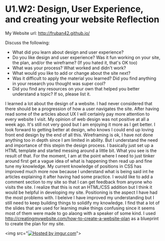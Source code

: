 # U1.W2: Design, User Experience, and creating your website Reflection

My Website url: http://fruban42.github.io/

Discuss the following:
* What did you learn about design and user experience? 
* Do you like design and user experience? Was it fun working on your site, the plan, and/or the wireframe? (If you hated it, that's OK too)
* What was your process? What worked and didn't work?
* What would you like to add or change about the site next?
* Was it difficult to apply the material you learned? Did you find anything in your research you thought was super cool?
* Did you find any resources on your own that helped you better understand a topic? If so, please list it.

I learned a lot about the design of a website.  I had never considered that there should be a progression of how a user navigates the site.  After having read some of the articles about UX I will certainly pay more attention to every website I visit.  My opinion of web design was not positive at all a week ago.  It's still not very good but I am enjoying it more as I get better.  I look forward to getting better at design, who knows I could end up loving front end design by the end of all this.  Wireframing is ok, I have not done anything too in depth since I am limited in ability.  But I understand the need and importance of this stepin the design process.  I basically just set up a HTML template and started messing around a little bit.  What you see is the result of that.  For the moment, I am at the point where I need to just tinker around first get a vague idea of what is happening then read up and fine tune my knowledge.  My current knowledge of positions in CSS has improved much more now because I understand what is being said int he articles explaining it after having had some practice.  I would like to add a comment section to my site so that I can get feedback from anyone who visits the site.  I realize that this is not an HTML/CSS addition but I think it would be helpful in developing my site.  Positioning is the aspect I have had the most problems with.  I beleive I have improved my understanding but I still need to keep building things to solidify my knowledge.  I find that a lot of the slides that are used for learning make things confusing since it seems most of them were made to go alaong with a speaker of some kind.  I used http://creatingmywebsite.com/how-to-create-a-website-plan as a blueprint to create the plan for my site.

<img src="<a href="http://imgur.com/V2gQQa8"><img src="http://i.imgur.com/V2gQQa8.png" title="Hosted by imgur.com"/></a>">
